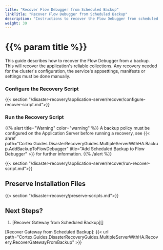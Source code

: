 ```yaml
---
title: "Recover Flow Debugger from Scheduled Backup"
linkTitle: "Recover Flow Debugger from Scheduled Backup"
description: "Instructions to recover the Flow Debugger from scheduled backups."
weight: 30
---
```


# {{% param title %}}

This guide describes how to recover the Flow Debugger from a backup. This will recover the application's reliable collections. Any recovery needed for the cluster's configuration, the service's appsettings, manifests or settings must be done manually.

### Configure the Recovery Script

{{< section "/disaster-recovery/application-server/recover/configure-recover-script.md">}}

### Run the Recovery Script

{{% alert title="Warning" color="warning" %}}
A backup policy must be configured on the Application Server before running a recovery, see {{< ahref path="Cortex.Guides.DisasterRecoveryGuides.MultipleServerWithHA.Backup.AddBackupToFlowDebugger" title="Add Scheduled Backup to Flow Debugger" >}} for further information.
{{% /alert %}}

{{< section "/disaster-recovery/application-server/recover/run-recover-script.md">}}

## Preserve Installation Files

{{< section "/disaster-recovery/preserve-scripts.md">}}

## Next Steps?

1. [Recover Gateway from Scheduled Backup][]

[Recover Gateway from Scheduled Backup]: {{< url path="Cortex.Guides.DisasterRecoveryGuides.MultipleServerWithHA.Recovery.RecoverGatewayFromBackup" >}}